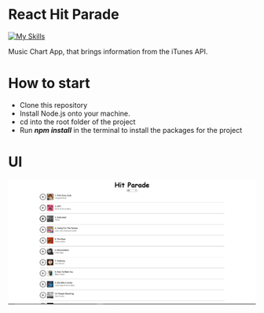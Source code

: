 # React Hit Parade


[![My Skills](https://skillicons.dev/icons?i=js,react,html,css)](https://skillicons.dev)

Music Chart App, that brings information from the iTunes API.

# How to start

* Clone this repository
* Install Node.js onto your machine.
* cd into the root folder of the project
* Run ***npm install*** in the terminal to install the packages for the project


# UI

![Hit Parade](./imgs/HitParade.JPG)